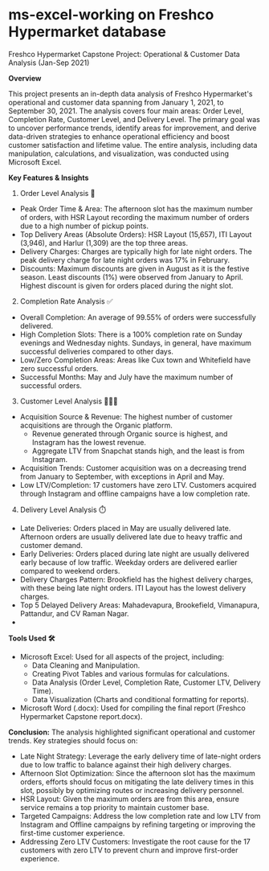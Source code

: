 # ms-excel-working on Freshco Hypermarket database
Freshco Hypermarket Capstone Project: Operational & Customer Data Analysis (Jan-Sep 2021)

**Overview**

This project presents an in-depth data analysis of Freshco Hypermarket's operational and customer data spanning from January 1, 2021, to September 30, 2021. The analysis covers four main areas: Order Level, Completion Rate, Customer Level, and Delivery Level. The primary goal was to uncover performance trends, identify areas for improvement, and derive data-driven strategies to enhance operational efficiency and boost customer satisfaction and lifetime value.
The entire analysis, including data manipulation, calculations, and visualization, was conducted using Microsoft Excel.

**Key Features & Insights**
1. Order Level Analysis 🛒
 * Peak Order Time & Area: The afternoon slot has the maximum number of orders, with HSR Layout recording the maximum number of orders due to a high number of pickup points.
 * Top Delivery Areas (Absolute Orders): HSR Layout (15,657), ITI Layout (3,946), and Harlur (1,309) are the top three areas.
 * Delivery Charges: Charges are typically high for late night orders. The peak delivery charge for late night orders was 17% in February.
 * Discounts: Maximum discounts are given in August as it is the festive season. Least discounts (1%) were observed from January to April. Highest discount is given for orders placed during the night slot.
2. Completion Rate Analysis ✅
 * Overall Completion: An average of 99.55% of orders were successfully delivered.
 * High Completion Slots: There is a 100% completion rate on Sunday evenings and Wednesday nights. Sundays, in general, have maximum successful deliveries compared to other days.
 * Low/Zero Completion Areas: Areas like Cux town and Whitefield have zero successful orders.
 * Successful Months: May and July have the maximum number of successful orders.
3. Customer Level Analysis 🧑‍🤝‍🧑
 * Acquisition Source & Revenue: The highest number of customer acquisitions are through the Organic platform.
   * Revenue generated through Organic source is highest, and Instagram has the lowest revenue.
   * Aggregate LTV from Snapchat stands high, and the least is from Instagram.
 * Acquisition Trends: Customer acquisition was on a decreasing trend from January to September, with exceptions in April and May.
 * Low LTV/Completion: 17 customers have zero LTV. Customers acquired through Instagram and offline campaigns have a low completion rate.
4. Delivery Level Analysis ⏱️
 * Late Deliveries: Orders placed in May are usually delivered late. Afternoon orders are usually delivered late due to heavy traffic and customer demand.
 * Early Deliveries: Orders placed during late night are usually delivered early because of low traffic. Weekday orders are delivered earlier compared to weekend orders.
 * Delivery Charges Pattern: Brookfield has the highest delivery charges, with these being late night orders. ITI Layout has the lowest delivery charges.
 * Top 5 Delayed Delivery Areas: Mahadevapura, Brookefield, Vimanapura, Pattandur, and CV Raman Nagar.
 * 
**Tools Used 🛠️**
 * Microsoft Excel: Used for all aspects of the project, including:
   * Data Cleaning and Manipulation.
   * Creating Pivot Tables and various formulas for calculations.
   * Data Analysis (Order Level, Completion Rate, Customer LTV, Delivery Time).
   * Data Visualization (Charts and conditional formatting for reports).
 * Microsoft Word (.docx): Used for compiling the final report (Freshco Hypermarket Capstone report.docx).

**Conclusion:**
The analysis highlighted significant operational and customer trends. Key strategies should focus on:
 * Late Night Strategy: Leverage the early delivery time of late-night orders due to low traffic to balance against their high delivery charges.
 * Afternoon Slot Optimization: Since the afternoon slot has the maximum orders, efforts should focus on mitigating the late delivery times in this slot, possibly by optimizing routes or increasing delivery personnel.
 * HSR Layout: Given the maximum orders are from this area, ensure service remains a top priority to maintain customer base.
 * Targeted Campaigns: Address the low completion rate and low LTV from Instagram and Offline campaigns by refining targeting or improving the first-time customer experience.
 * Addressing Zero LTV Customers: Investigate the root cause for the 17 customers with zero LTV to prevent churn and improve first-order experience.
